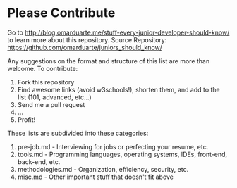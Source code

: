 Please Contribute
=================
Go to http://blog.omarduarte.me/stuff-every-junior-developer-should-know/ to learn more about this repository.
Source Repository: https://github.com/omarduarte/juniors_should_know/

Any suggestions on the format and structure of this list are more than welcome.
To contribute:
   1. Fork this repository
   2. Find awesome links (avoid w3schools!), shorten them, and add to the list (101, advanced, etc...)
   3. Send me a pull request
   4. ...
   5. Profit!

These lists are subdivided into these categories:
   1. pre-job.md - Interviewing for jobs or perfecting your resume, etc.
   2. tools.md - Programming languages, operating systems, IDEs, front-end, back-end, etc.
   3. methodologies.md - Organization, efficiency, security, etc.
   4. misc.md - Other important stuff that doesn't fit above
